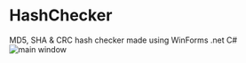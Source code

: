 # HashChecker
MD5, SHA  &amp; CRC hash checker made using WinForms .net C#
![main window](https://github.com/YTDdigitalbohem/HashChecker/assets/148370610/90ed2430-52a1-40c9-b573-38da6156cb49)
